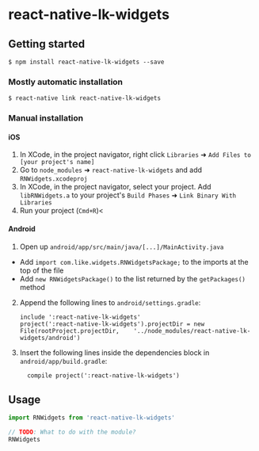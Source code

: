 # react-native-lk-widgets

## Getting started

`$ npm install react-native-lk-widgets --save`

### Mostly automatic installation

`$ react-native link react-native-lk-widgets`

### Manual installation

#### iOS

1. In XCode, in the project navigator, right click `Libraries` ➜ `Add Files to [your project's name]`
2. Go to `node_modules` ➜ `react-native-lk-widgets` and add `RNWidgets.xcodeproj`
3. In XCode, in the project navigator, select your project. Add `libRNWidgets.a` to your project's `Build Phases` ➜ `Link Binary With Libraries`
4. Run your project (`Cmd+R`)<

#### Android

1. Open up `android/app/src/main/java/[...]/MainActivity.java`

- Add `import com.like.widgets.RNWidgetsPackage;` to the imports at the top of the file
- Add `new RNWidgetsPackage()` to the list returned by the `getPackages()` method

2. Append the following lines to `android/settings.gradle`:
   ```
   include ':react-native-lk-widgets'
   project(':react-native-lk-widgets').projectDir = new File(rootProject.projectDir, 	'../node_modules/react-native-lk-widgets/android')
   ```
3. Insert the following lines inside the dependencies block in `android/app/build.gradle`:
   ```
     compile project(':react-native-lk-widgets')
   ```

## Usage

```javascript
import RNWidgets from 'react-native-lk-widgets'

// TODO: What to do with the module?
RNWidgets
```
